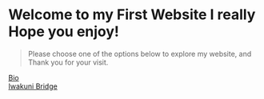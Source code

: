 # Welcome to my First Website I really Hope you enjoy!

> Please choose one of the options below to explore my website, and Thank you for your visit.







[Bio](bio)  
[Iwakuni Bridge](topic)

